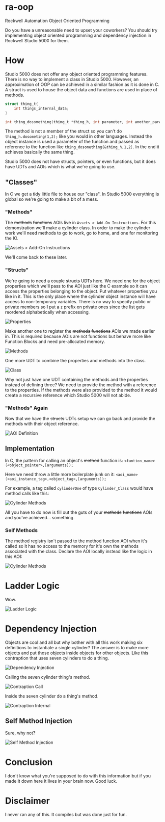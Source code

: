 # ra-oop
Rockwell Automation Object Oriented Programming

Do you have a unreasonable need to upset your coworkers? You should try implementing object oriented programming and dependency injection in Rockwell Studio 5000 for them.
# How
Studio 5000 does not offer any object oriented programming features. There is no way to implement a class in Studio 5000. However, an approximation of OOP can be achieved in a similar fashion as it is done in C. A struct is used to house the object data and functions are used in place of methods. 

```C
struct thing_t{
	int things_internal_data;
}

int thing_dosomething(thing_t *thing_h, int parameter, int another_parameter);
```

The method is not a member of the struct so you can't do `thing_h.dosometing(1,2);` like you would in other languages. Instead the object instance is used a parameter of the function and passed as reference to the function like `thing_dosomething(&thing_h,1,2)`. In the end it achieves basically the same thing.

Studio 5000 does not have structs, pointers, or even functions, but it does have UDTs and AOIs which is what we're going to use.
## "Classes"
In C we get a tidy little file to house our "class". In Studio 5000 everything is global so we're going to make a bit of a mess. 
### "Methods"
The ~~methods~~ ~~functions~~ AOIs live in `Assets > Add-On Instructions`. For this demonstration we'll make a cylinder class. In order to make the cylinder work we'll need methods to go to work, go to home, and one for monitoring the IO.

![Assets > Add-On Instructions](./images/assets_aoi.png)

We'll come back to these later.
### "Structs"
We're going to need a couple ~~structs~~ UDTs here. We need one for the object properties which we'll pass to the AOI just like the C example so it can access the properties belonging to the object. Put whatever properties you like in it. This is the only place where the cylinder object instance will have access to non-temporary variables. There is no way to specify public or private members so I put a `z` prefix on private ones since the list gets reordered alphabetically when accessing.

![Properties](./images/properties.png)

Make another one to register the ~~methods~~ ~~functions~~ AOIs we made earlier in. This is required because AOIs are not functions but behave more like Function Blocks and need pre-allocated memory.

![Methods](./images/methods.png)

One more UDT to combine the properties and methods into the class.

![Class](./images/class.png)

Why not just have one UDT containing the methods and the properties instead of defining three? We need to provide the method with a reference to the properties. If the methods were also provided to the method it would create a recursive reference which Studio 5000 will not abide.
### "Methods" Again
Now that we have the ~~structs~~ UDTs setup we can go back and provide the methods with their object reference.

![AOI Definition](./images/definition.png)

## Implementation
In C, the pattern for calling an object's ~~method~~ function is:
`<funtion_name>(<object_pointer>,[arguments]);`

Here we need throw a little more boilerplate junk on it:
`<aoi_name>(<aoi_instance_tag>,<object_tag>,[arguments]);`

For example, a tag called `cylinderOne` of type `Cylinder_Class` would have method calls like this:

![Cylinder Methods](./images/cylinder.png)

All you have to do now is fill out the guts of your ~~methods~~ ~~functions~~ AOIs and you've achieved... something.
### Self Methods
The method registry isn't passed to the method function AOI when it's called so it has no access to the memory for it's own the methods associated with the class. Declare the AOI locally instead like the logic in this AOI:

![Cylinder Methods](./images/self_methods.png)
# Ladder Logic
Wow.

![Ladder Logic](./images/ladder.png)
# Dependency Injection
Objects are cool and all but why bother with all this work making six definitions to instantiate a single cylinder? The answer is to make more objects and put those objects inside objects for other objects. Like this contraption that uses seven cylinders to do a thing.

![Dependency Injection](./images/dependency_injection.png)

Calling the seven cylinder thing's method.

![Contraption Call](./images/contraption.png)

Inside the seven cylinder do a thing's method.

![Contraption Internal](./images/contraption_inside.png)

## Self Method Injection
Sure, why not?

![Self Method Injection](./images/self_injection.png)

# Conclusion
I don't know what you're supposed to do with this information but if you made it down here it lives in your brain now. Good luck.
# Disclaimer
I never ran any of this. It compiles but was done just for fun.
